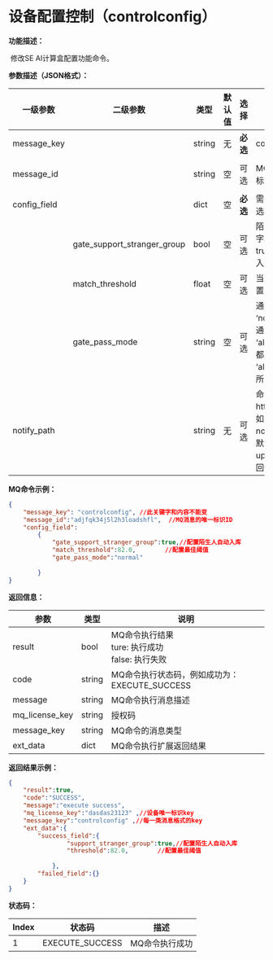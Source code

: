 # 设备配置控制（controlconfig）

**功能描述：**

​		修改SE AI计算盒配置功能命令。

**参数描述（JSON格式）：**

| 一级参数      | 二级参数    | 类型   | 默认值 | 选择     | 说明                                                         |  举例      |
| ------------- | ----------- | ------ | ----------------------------------- | -------- | ------------------------------------------------------------ | -------------------------------------- |
| message_key |             | string | 无                                  | **必选** | controlconfig | “controlconfig” |
| message_id |             | string | 空                                  | 可选     | MQ消息的唯一标识ID                                           | “004a5b58-32e8-487e-a90a-2ce443877e7e” |
| config_field |             | dict | 空                                 | **必选** | 需要更改的配置选项字段集合 |  |
|  | gate_support_stranger_group | bool | 空 | 可选 | 陌生人自动入库字段选项，默认true为开启自动入库 | true |
| | match_threshold | float | 空 | 可选 | 当前匹配阈值配置 | 82.0 |
| | gate_pass_mode | string | 空 | 可选 | 通行模式：<br/>‘normal’：比对通过才通行<br/>‘allpass’:所有人都通行<br/>‘allforbidden’：所有人都禁止 | “normal” |
| notify_path |  | string | 无                                  | 可选 | 命令执行结果http回传地址。<br />如果未指定notify_path，默认会通过up_queue队列回传处理结果。 | "http://ip:port:/getResult"            |



**MQ命令示例：**

```json
{
    "message_key": "controlconfig", //此关键字和内容不能变
    "message_id":"adjfqk34j5l2h3loadshfl",  //MQ消息的唯一标识ID
    "config_field": 
        {
            "gate_support_stranger_group":true,//配置陌生人自动入库        
            "match_threshold":82.0,        //配置最佳阈值
            "gate_pass_mode":"normal"
            
        }
}
```

**返回信息：**

| 参数           | 类型   | 说明                                                    |
| -------------- | ------ | ------------------------------------------------------- |
| result         | bool   | MQ命令执行结果<br />ture: 执行成功<br />false: 执行失败 |
| code           | string | MQ命令执行状态码，例如成功为：EXECUTE_SUCCESS           |
| message        | string | MQ命令执行消息描述                                      |
| mq_license_key | string | 授权码                                                  |
| message_key    | string | MQ命令的消息类型                                        |
| ext_data       | dict   | MQ命令执行扩展返回结果                                  |

**返回结果示例：**

```json
{
    "result":true,
    "code":"SUCCESS",
    "message":"execute success",
    "mq_license_key":"dasdas23123" ,//设备唯一标识key
    "message_key":"controlconfig" ,//每一类消息格式的key
    "ext_data":{
       	"success_field":{
                "support_stranger_group":true,//配置陌生人自动入库        
                "threshold":82.0,        //配置最佳阈值
               
            },
        "failed_field":{}
    }
}
```

**状态码：**

| Index | 状态码          | 描述           |
| ----- | --------------- | -------------- |
| 1     | EXECUTE_SUCCESS | MQ命令执行成功 |

